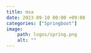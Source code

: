```yaml
---
title: msa
date: 2023-09-10 00:00 +09:00
categories: ["Springboot"]
image:
    path: logos/spring.png
    alt: ""
---
```



